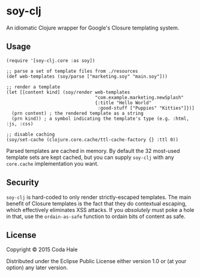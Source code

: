 # soy-clj

An idiomatic Clojure wrapper for Google's Closure templating system.

## Usage

```closure
(require '[soy-clj.core :as soy])

;; parse a set of template files from ./resources
(def web-templates (soy/parse ["marketing.soy" "main.soy"]))

;; render a template
(let [[content kind] (soy/render web-templates
                                 "com.example.marketing.newSplash"
                                 {:title "Hello World"
                                  :good-stuff ["Puppies" "Kitties"]})]
  (prn content) ; the rendered template as a string
  (prn kind)) ; a symbol indicating the template's type (e.g. :html, :js, :css)

;; disable caching
(soy/set-cache (clojure.core.cache/ttl-cache-factory {} :ttl 0))
```

Parsed templates are cached in memory. By default the 32 most-used template sets
are kept cached, but you can supply `soy-clj` with any `core.cache`
implementation you want.

## Security

`soy-clj` is hard-coded to only render strictly-escaped templates. The main
benefit of Closure templates is the fact that they do contextual escaping, which
effectively eliminates XSS attacks. If you _absolutely_ must poke a hole in
that, use the `ordain-as-safe` function to ordain bits of content as safe.

## License

Copyright © 2015 Coda Hale

Distributed under the Eclipse Public License either version 1.0 or (at your
option) any later version.
